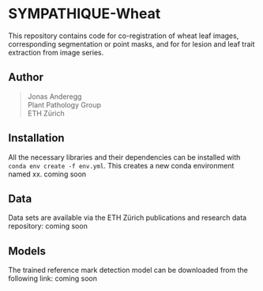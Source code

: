 # SYMPATHIQUE-Wheat

This repository contains code for co-registration of wheat leaf images, corresponding segmentation or point masks, and for for lesion and leaf trait extraction from image series.

## Author


> Jonas Anderegg  
> Plant Pathology Group  
> ETH Zürich  

## Installation
All the necessary libraries and their dependencies can be installed with `conda env create -f env.yml`. This creates a new conda environment named xx.
coming soon

## Data
Data sets are available via the ETH Zürich publications and research data repository:
coming soon

## Models
The trained reference mark detection model can be downloaded from the following link: 
coming soon
